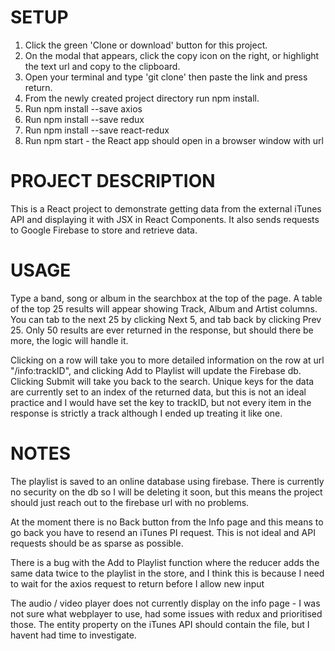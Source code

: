 <h1>SETUP</h1>

1. Click the green 'Clone or download' button for this project.
2. On the modal that appears, click the copy icon on the right, or highlight the text url and copy to the clipboard.
3. Open your terminal and type 'git clone' then paste the link and press return.
4. From the newly created project directory run npm install.
5. Run npm install --save axios
6. Run npm install --save redux
7. Run npm install --save react-redux
8. Run npm start - the React app should open in a browser window with url

<h1>PROJECT DESCRIPTION</h1>
This is a React project to demonstrate getting data from the external iTunes API and displaying it with JSX in React Components. It also sends requests to Google Firebase to store and retrieve data.

<h1>USAGE</h1>
Type a band, song or album in the searchbox at the top of the page. A table of the top 25 results will appear showing Track, Album and Artist columns. You can tab to the next 25 by clicking Next 5, and tab back by clicking Prev 25. Only 50 results are ever returned in the response, but should there be more, the logic will handle it.

Clicking on a row will take you to more detailed information on the row at url "/info:trackID", and clicking Add to Playlist will update the Firebase db. Clicking Submit will take you back to the search. Unique keys for the data are currently set to an index of the returned data, but this is not an ideal practice and I would have set the key to trackID, but not every item in the response is strictly a track although I ended up treating it like one.

<h1>NOTES</h1>

The playlist is saved to an online database using firebase. There is currently no security on the db so I will be deleting it soon, but this means the project should just reach out to the firebase url with no problems.

At the moment there is no Back button from the Info page and this means to go back you have to resend an iTunes PI request. This is not ideal and API requests should be as sparse as possible.

There is a bug with the Add to Playlist function where the reducer adds the same data twice to the playlist in the store, and I think this is because I need to wait for the axios request to return before I allow new input

The audio / video player does not currently display on the info page - I was not sure what webplayer to use, had some issues with redux and prioritised those. The entity property on the iTunes API should contain the file, but I havent had time to investigate.
